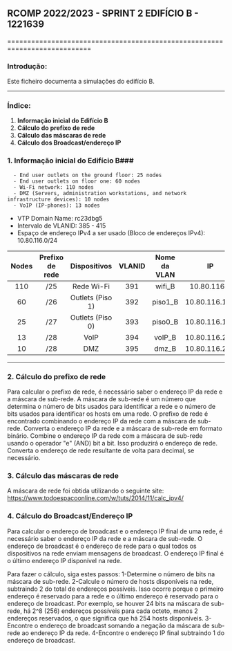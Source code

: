 ## RCOMP 2022/2023 - SPRINT 2 EDIFÍCIO B - 1221639 ##

===========================================================================

### Introdução: ###
Este ficheiro documenta a simulaçôes do edifício B.

------------------------------------------------------------------------------------------------------------------------------------------------------------

### Índice: ###

1. **Informação inicial do Edifício B**
2. **Cálculo do prefixo de rede**
3. **Cálculo das máscaras de rede**
4. **Cálculo dos Broadcast/endereço IP**


### 1. Informação inicial do Edifício B###

      - End user outlets on the ground floor: 25 nodes
      - End user outlets on floor one: 60 nodes
      - Wi-Fi network: 110 nodes
      - DMZ (Servers, administration workstations, and network infrastructure devices): 10 nodes
      - VoIP (IP-phones): 13 nodes

- VTP Domain Name: rc23dbg5
- Intervalo de VLANID: 385 - 415
- Espaço de endereço IPv4 a ser usado (Bloco de endereços IPv4): 10.80.116.0/24

| Nodes | Prefixo de rede |   Dispositivos   | VLANID | Nome da VLAN |      IP       |  Primeiro IP  |   Último IP   |  Máscara de rede  |   Broadcast   |
|:-----:|:---------------:|:----------------:|:------:|:------------:|:-------------:|:-------------:|:-------------:|:-----------------:|:-------------:|
|  110  |       /25       |    Rede Wi-Fi    |  391   |    wifi_B    |  10.80.116.0  |  10.80.116.1  | 10.80.116.126 |  255.255.255.128  | 10.80.116.127 |
|  60   |       /26       | Outlets (Piso 1) |  392   |   piso1_B    | 10.80.116.128 | 10.80.116.130 | 10.80.116.190 |  255.255.255.192  | 10.80.116.191 |
|  25   |       /27       | Outlets (Piso 0) |  393   |   piso0_B    | 10.80.116.192 | 10.80.116.194 | 10.80.116.222 |  255.255.255.224  | 10.80.116.223 |
|  13   |       /28       |       VoIP       |  394   |    voIP_B    | 10.80.116.224 | 10.80.116.225 | 10.80.116.236 |  255.255.255.240  | 10.80.116.237 |
|  10   |       /28       |       DMZ        |  395   |    dmz_B     | 10.80.116.240 | 10.80.116.241 | 10.80.116.254 |  255.255.255.240  | 10.80.116.255 |

------------------------------------------------------------------------------------------------------------------------------------------------------------
### 2. Cálculo do prefixo de rede ###

Para calcular o prefixo de rede, é necessário saber o endereço IP da rede e a máscara de sub-rede. A máscara de sub-rede é um número que determina o número de bits usados ​​para identificar a rede e o número de bits usados ​​para identificar os hosts em uma rede.
O prefixo de rede é encontrado combinando o endereço IP da rede com a máscara de sub-rede. 
Converta o endereço IP da rede e a máscara de sub-rede em formato binário. 
Combine o endereço IP da rede com a máscara de sub-rede usando o operador "e" (AND) bit a bit. Isso produzirá o endereço de rede. 
Converta o endereço de rede resultante de volta para decimal, se necessário.

### 3. Cálculo das máscaras de rede ###

A máscara de rede foi obtida utilizando o seguinte site: https://www.todoespacoonline.com/w/tuts/2014/11/calc_ipv4/

### 4. Cálculo do Broadcast/Endereço IP ###

Para calcular o endereço de broadcast e o endereço IP final de uma rede, é necessário saber o endereço IP da rede e a máscara de sub-rede. O endereço de broadcast é o endereço de rede para o qual todos os dispositivos na rede enviam mensagens de broadcast. O endereço IP final é o último endereço IP disponível na rede.

Para fazer o cálculo, siga estes passos:
1-Determine o número de bits na máscara de sub-rede.
2-Calcule o número de hosts disponíveis na rede, subtraindo 2 do total de endereços possíveis. Isso ocorre porque o primeiro endereço é reservado para a rede e o último endereço é reservado para o endereço de broadcast. Por exemplo, se houver 24 bits na máscara de sub-rede, há 2^8 (256) endereços possíveis para cada octeto, menos 2 endereços reservados, o que significa que há 254 hosts disponíveis.
3-Encontre o endereço de broadcast somando a negação da máscara de sub-rede ao endereço IP da rede. 
4-Encontre o endereço IP final subtraindo 1 do endereço de broadcast.
